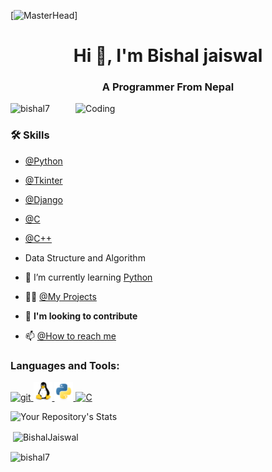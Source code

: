 [![MasterHead](https://www.facebook.com/photo/?fbid=1160010498758976&set=a.100673268026043)]
<h1 align="center">Hi 👋, I'm Bishal jaiswal</h1>
<h3 align="center" style = style="font-family:'Monospace'">A Programmer From Nepal</h3>
<img align="right" alt="Coding" width="400" src="https://cdn.dribbble.com/users/1059583/screenshots/4171367/coding-freak.gif">



<p align="left"> <img src="https://komarev.com/ghpvc/?username=bishal7&label=Profile%20views&color=0e75b6&style=flat" alt="bishal7" /> </p>

### 🛠 Skills
- [@Python](https://www.youtube.com/watch?v=aqvDTCpNRek&list=PLu0W_9lII9agICnT8t4iYVSZ3eykIAOME)
- [@Tkinter](https://www.youtube.com/watch?v=-Q4lm8eYulw&list=PLu0W_9lII9ajLcqRcj4PoEihkukF_OTzA)
- [@Django](https://www.youtube.com/playlist?list=PLu0W_9lII9ah7DDtYtflgwMwpT3xmjXY9)
- [@C](https://www.programiz.com/c-programming)
- [@C++](https://www.youtube.com/watch?v=j8nAHeVKL08&list=PLu0W_9lII9agpFUAlPFe_VNSlXW5uE0YL)
- Data Structure and Algorithm



- 🌱 I’m currently learning [Python](https://www.youtube.com/watch?v=aqvDTCpNRek&list=PLu0W_9lII9agICnT8t4iYVSZ3eykIAOME)

- 👨‍💻 [@My Projects](https://github.com/ETCBishal?tab=repositories)

- 💬 **I'm looking to contribute**

- 📫 [@How to reach me](bishaljaiswal0408@gmail.com)

<p align="left">
</p>
<h3 align="left">Languages and Tools:</h3>
<p align="left"> <a href="https://git-scm.com/" target="_blank" rel="noreferrer"> <img src="https://www.vectorlogo.zone/logos/git-scm/git-scm-icon.svg" alt="git" width="30" height="30"/> </a> <a href="https://www.linux.org/" target="_blank" rel="noreferrer"> <img src="https://raw.githubusercontent.com/devicons/devicon/master/icons/linux/linux-original.svg" alt="linux" width="30" height="30"/> </a> <a href="https://www.python.org" target="_blank" rel="noreferrer"> <img src="https://raw.githubusercontent.com/devicons/devicon/master/icons/python/python-original.svg" alt="python" width="30" height="30"/> <img src="https://img.icons8.com/color/48/000000/c-programming.png" alt="C" width="30" height="30"/> </a> </p>


![Your Repository's Stats](https://github-readme-stats.vercel.app/api/top-langs/?username=ETCBishal&theme=blue-grey)

<p>&nbsp;<img align="center" src="https://github-readme-stats.vercel.app/api?username=ETCBishal&show_icons=true&locale=en" alt="BishalJaiswal" /></p>

<p><img align="center" src="https://github-readme-streak-stats.herokuapp.com/?user=ETCBishal&" alt="bishal7" /></p>
